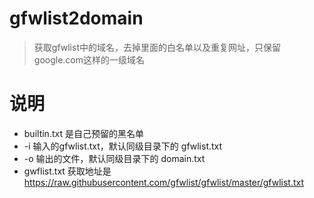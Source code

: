 # gfwlist2domain
> 获取gfwlist中的域名，去掉里面的白名单以及重复网址，只保留google.com这样的一级域名

# 说明
* builtin.txt 是自己预留的黑名单
* -i 输入的gfwlist.txt，默认同级目录下的 gfwlist.txt
* -o 输出的文件，默认同级目录下的 domain.txt
* gwflist.txt 获取地址是 https://raw.githubusercontent.com/gfwlist/gfwlist/master/gfwlist.txt
